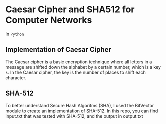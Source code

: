 # Caesar Cipher and SHA512 for Computer Networks
In `Python`

## Implementation of Caesar Cipher

The Caesar cipher is a basic encryption technique where all letters in a message are shifted down the alphabet by a certain number, which is a key `k`. In the Caesar cipher, the key is the number of places to shift each character.

##  SHA-512

To better understand Secure Hash Algoritms (SHA), I used the BitVector module to create an implementation of SHA-512. In this repo, you can find input.txt that was tested with SHA-512, and the output in output.txt
